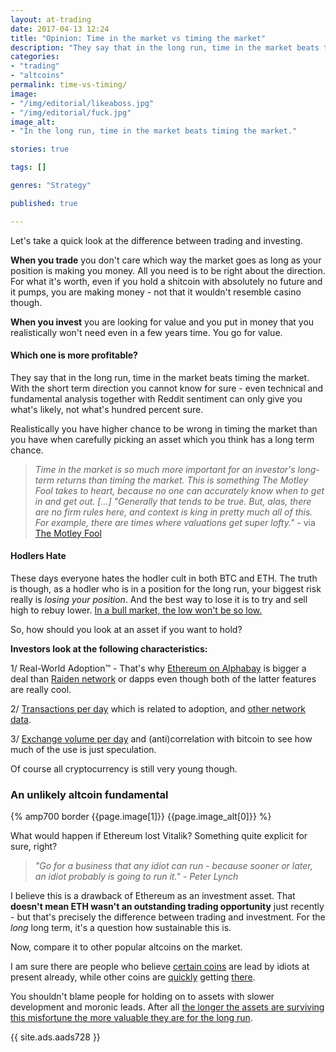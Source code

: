 ```yaml
---
layout: at-trading
date: 2017-04-13 12:24
title: "Opinion: Time in the market vs timing the market"
description: "They say that in the long run, time in the market beats timing the market. With the short term direction you cannot know for sure - even technical and fundamental analysis together with Reddit sentiment can only give you what's likely, not what's hundred percent sure."
categories:
- "trading"
- "altcoins"
permalink: time-vs-timing/
image:
- "/img/editorial/likeaboss.jpg"
- "/img/editorial/fuck.jpg"
image_alt:
- "In the long run, time in the market beats timing the market."

stories: true

tags: []

genres: "Strategy"

published: true

---
```


Let's take a quick look at the difference between trading and investing.

**When you trade** you don't care which way the market goes as long as your position is making you money. All you need is to be right about the direction. For what it's worth, even if you hold a shitcoin with absolutely no future and it pumps, you are making money - not that it wouldn't resemble casino though.

**When you invest** you are looking for value and you put in money that you realistically won't need even in a few years time. You go for value.

#### Which one is more profitable?

They say that in the long run, time in the market beats timing the market. With the short term direction you cannot know for sure - even technical and fundamental analysis together with Reddit sentiment can only give you what's likely, not what's hundred percent sure.

Realistically you have higher chance to be wrong in timing the market than you have when carefully picking an asset which you think has a long term chance.

>*Time in the market is so much more important for an investor's long-term returns than timing the market. This is something The Motley Fool takes to heart, because no one can accurately know when to get in and get out.  [...] "Generally that tends to be true. But, alas, there are no firm rules here, and context is king in pretty much all of this. For example, there are times where valuations get super lofty."* - via [The Motley Fool](https://www.fool.com/investing/2016/07/01/time-in-the-market-vs-timing-the-market.aspx)

#### Hodlers Hate

These days everyone hates the hodler cult in both BTC and ETH. The truth is though, as a hodler who is in a position for the long run, your biggest risk really is *losing your position*. And the best way to lose it is to try and sell high to rebuy lower. [In a bull market, the low won't be so low.](https://www.altcointrading.net/litecoin-pump/#the-technicals)

So, how should you look at an asset if you want to hold?

**Investors look at the following characteristics:**

1/ Real-World Adoption&trade; - That's why [Ethereum on Alphabay](https://www.altcointrading.net/zoe-ethereum-alphabay/) is bigger a deal than [Raiden network](http://raiden.network/) or dapps even though both of the latter features are really cool.

2/ [Transactions per day](https://etherscan.io/chart/tx/) which is related to adoption, and [other network data](/eth-traders-tool/).

3/ [Exchange volume per day](http://coinmarketcap.com/) and (anti)correlation with bitcoin to see how much of the use is just speculation.

Of course all cryptocurrency is still very young though.


### An unlikely altcoin fundamental

{% amp700 border {{page.image[1]}} {{page.image_alt[0]}} %}

What would happen if Ethereum lost Vitalik? Something quite explicit for sure, right?

> *"Go for a business that any idiot can run - because sooner or later, an idiot probably is going to run it." - Peter Lynch*

I believe this is a drawback of Ethereum as an investment asset. That **doesn't mean ETH wasn't an outstanding trading opportunity** just recently - but that's precisely the difference between trading and investment. For the *long* long term, it's a question how sustainable this is.

Now, compare it to other popular altcoins on the market.

I am sure there are people who believe [certain coins](https://www.reddit.com/r/Monero/comments/61atcg/what_i_believe_is_holding_back_our_adoption_and/) are lead by idiots at present already, while other coins are [quickly](https://twitter.com/notgrubles/status/851878073909862400/photo/1) getting [there](http://cointimes.tech/2017/04/napoleonbitcoin/).

You shouldn't blame people for holding on to assets with slower development and moronic leads. After all [the longer the assets are surviving this misfortune the more valuable they are for the long run](https://en.wikipedia.org/wiki/Lindy_effect).


{{ site.ads.aads728 }}
